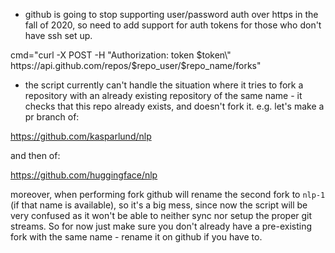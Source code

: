 
- github is going to stop supporting user/password auth over https in the fall of 2020, so need to add support for auth tokens for those who don't have ssh set up.

cmd="curl -X POST -H \"Authorization: token $token\" https://api.github.com/repos/$repo_user/$repo_name/forks"

- the script currently can't handle the situation where it tries to fork a repository with an already existing repository of the same name - it checks that this repo already exists, and doesn't fork it. e.g. let's make a pr branch of:

https://github.com/kasparlund/nlp

  and then of:

https://github.com/huggingface/nlp

  moreover, when performing fork github will rename the second fork to `nlp-1` (if that name is available), so it's a big mess, since now the script will be very confused as it won't be able to neither sync nor setup the proper git streams. So for now just make sure you don't already have a pre-existing fork with the same name - rename it on github if you have to.
